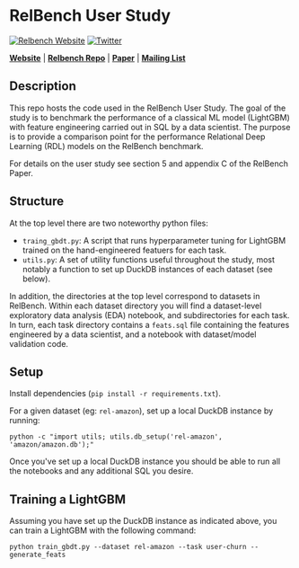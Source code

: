# RelBench User Study

[![Relbench Website](https://img.shields.io/badge/website-live-brightgreen)](https://relbench.stanford.edu)
[![Twitter](https://img.shields.io/twitter/url/https/twitter.com/cloudposse.svg?style=social&label=Follow%20%40RelBench)](https://twitter.com/RelBench)

[**Website**](https://relbench.stanford.edu) | [**Relbench Repo**](https://github.com/snap-stanford/relbench) | [**Paper**](https://arxiv.org/abs/2407.20060) | [**Mailing List**](https://groups.google.com/forum/#!forum/relbench/join)

## Description

This repo hosts the code used in the RelBench User Study.  The goal of the study is to benchmark the
performance of a classical ML model (LightGBM) with feature engineering carried out in SQL by a data
scientist. The purpose is to provide a comparison point for the performance Relational Deep Learning
(RDL) models on the RelBench benchmark.

For details on the user study see section 5 and appendix C of the RelBench Paper.


## Structure
At the top level there are two noteworthy python files:
- `traing_gbdt.py`: A script that runs hyperparameter tuning for LightGBM trained on the hand-engineered
featuers for each task.
- `utils.py`: A set of utility functions useful throughout the study, most notably a function to set
up DuckDB instances of each dataset (see below).

In addition, the directories at the top level correspond to datasets in RelBench. Within each dataset
directory you will find a dataset-level exploratory data analysis (EDA) notebook, and subdirectories
for each task. In turn, each task directory contains a `feats.sql` file containing the features
engineered by a data scientist, and a notebook with dataset/model validation code.

## Setup

Install dependencies (`pip install -r requirements.txt`).

For a given dataset (eg: `rel-amazon`), set up a local DuckDB instance by running:

```shell
python -c "import utils; utils.db_setup('rel-amazon', 'amazon/amazon.db');"
```

Once you've set up a local DuckDB instance you should be able to run all the notebooks and any
additional SQL you desire.


## Training a LightGBM

Assuming you have set up the DuckDB instance as indicated above, you can train a LightGBM with the
following command:

```shell
python train_gbdt.py --dataset rel-amazon --task user-churn --generate_feats
```
